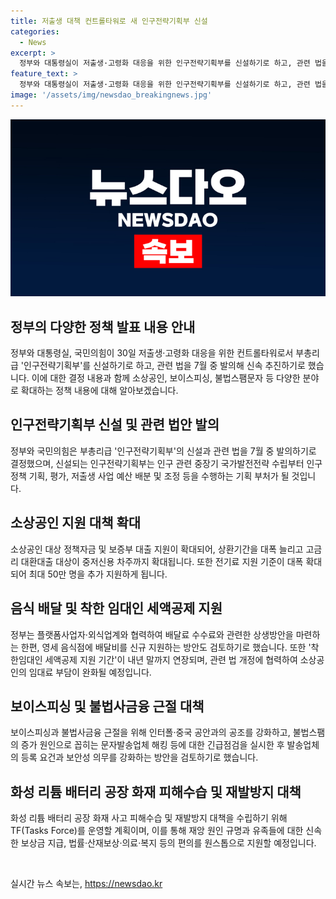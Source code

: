 ```yaml
---
title: 저출생 대책 컨트롤타워로 새 인구전략기획부 신설
categories:
  - News
excerpt: >
  정부와 대통령실이 저출생·고령화 대응을 위한 인구전략기획부를 신설하기로 하고, 관련 법을 7월 중 발의해 신속 추진하기로 했다. 또한, 소상공인 대상 정책자금 및 보증부 대출을 확대하고, 배달료 수수료와 관련한 상생방안을 마련하고, 불법스팸문자에 대한 긴급점검을 실시하여 제재를 강화하는 등의 내용을 논의한 것으로 전해졌다. 뿐만 아니라, 화성 화재 유족 보상금 신속 지급 등의 피해수습 및 재발방지 대책도 포함돼 있다.
feature_text: >
  정부와 대통령실이 저출생·고령화 대응을 위한 인구전략기획부를 신설하기로 하고, 관련 법을 7월 중 발의해 신속 추진하기로 했다. 또한, 소상공인 대상 정책자금 및 보증부 대출을 확대하고, 배달료 수수료와 관련한 상생방안을 마련하고, 불법스팸문자에 대한 긴급점검을 실시하여 제재를 강화하는 등의 내용을 논의한 것으로 전해졌다. 뿐만 아니라, 화성 화재 유족 보상금 신속 지급 등의 피해수습 및 재발방지 대책도 포함돼 있다.
image: '/assets/img/newsdao_breakingnews.jpg'
---
```


<p><img src="/assets/img/newsdao_breakingnews.jpg" alt="firstkoreanews 속보" /></p>

<h2 data-ke-size="size26">정부의 다양한 정책 발표 내용 안내</h2>

<p data-ke-size="size16">정부와 대통령실, 국민의힘이 30일 저출생·고령화 대응을 위한 컨트롤타워로서 부총리급 '인구전략기획부'를 신설하기로 하고, 관련 법을 7월 중 발의해 신속 추진하기로 했습니다. 이에 대한 결정 내용과 함께 소상공인, 보이스피싱, 불법스팸문자 등 다양한 분야로 확대하는 정책 내용에 대해 알아보겠습니다.</p>

<h2 data-ke-size="size26">인구전략기획부 신설 및 관련 법안 발의</h2>

<p data-ke-size="size16">정부와 국민의힘은 부총리급 '인구전략기획부'의 신설과 관련 법을 7월 중 발의하기로 결정했으며, 신설되는 인구전략기획부는 인구 관련 중장기 국가발전전략 수립부터 인구 정책 기획, 평가, 저출생 사업 예산 배분 및 조정 등을 수행하는 기획 부처가 될 것입니다.</p>

<h2 data-ke-size="size26">소상공인 지원 대책 확대</h2>

<p data-ke-size="size16">소상공인 대상 정책자금 및 보증부 대출 지원이 확대되어, 상환기간을 대폭 늘리고 고금리 대환대출 대상이 중저신용 차주까지 확대됩니다. 또한 전기료 지원 기준이 대폭 확대되어 최대 50만 명을 추가 지원하게 됩니다.</p>

<h2 data-ke-size="size26">음식 배달 및 착한 임대인 세액공제 지원</h2>

<p data-ke-size="size16">정부는 플랫폼사업자·외식업계와 협력하여 배달료 수수료와 관련한 상생방안을 마련하는 한편, 영세 음식점에 배달비를 신규 지원하는 방안도 검토하기로 했습니다. 또한 '착한임대인 세액공제 지원 기간'이 내년 말까지 연장되며, 관련 법 개정에 협력하여 소상공인의 임대료 부담이 완화될 예정입니다.</p>

<h2 data-ke-size="size26">보이스피싱 및 불법사금융 근절 대책</h2>

<p data-ke-size="size16">보이스피싱과 불법사금융 근절을 위해 인터폴·중국 공안과의 공조를 강화하고, 불법스팸의 증가 원인으로 꼽히는 문자발송업체 해킹 등에 대한 긴급점검을 실시한 후 발송업체의 등록 요건과 보안성 의무를 강화하는 방안을 검토하기로 했습니다.</p>

<h2 data-ke-size="size26">화성 리튬 배터리 공장 화재 피해수습 및 재발방지 대책</h2>

<p data-ke-size="size16">화성 리튬 배터리 공장 화재 사고 피해수습 및 재발방지 대책을 수립하기 위해 TF(Tasks Force)를 운영할 계획이며, 이를 통해 재앙 원인 규명과 유족들에 대한 신속한 보상금 지급, 법률·산재보상·의료·복지 등의 편의를 원스톱으로 지원할 예정입니다.</p>

<p data-ke-size="size16">&nbsp;</p>
실시간 뉴스 속보는, <a href="https://newsdao.kr" rel="dofollow">https://newsdao.kr</a>


